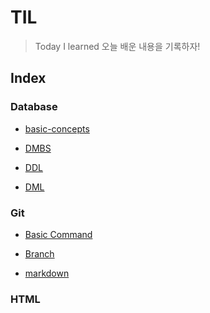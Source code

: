 # TIL

> Today I learned
> 오늘 배운 내용을 기록하자!

## Index

### Database
- [basic-concepts](https://github.com/apej88/TIL/blob/master/Database/basic-concepts.md)

- [DMBS](https://github.com/apej88/TIL/blob/master/Database/DBMS.md)

- [DDL](https://github.com/apej88/TIL/blob/master/Database/DDL.md)

- [DML](https://github.com/apej88/TIL/blob/master/Database/DML.md)

### Git

- [Basic Command](https://github.com/apej88/TIL/blob/master/Git/basic-command.md)

- [Branch](https://github.com/apej88/TIL/blob/master/Git/branch.md)

- [markdown](https://github.com/apej88/TIL/blob/master/Git/markdown.md)

### HTML
